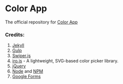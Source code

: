 # Color App

The official repository for [Color App](https://color.shifttheory.com)

### Credits:

1. [Jekyll](https://jekyllrb.com/)
1. [Gulp](https://gulpjs.com/)
1. [Swiper.js](http://idangero.us/swiper/)
1. [iro.js](https://iro.js.org/) - A lightweight, SVG-based color picker library.
1. [jQuery](https://jquery.com/)
1. [Node](https://nodejs.org/en/) and [NPM](https://www.npmjs.com/)
1. [Google Forms](https://forms.google.com)


